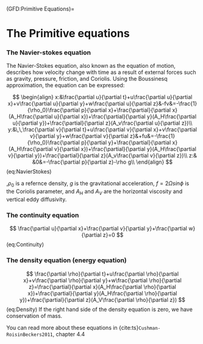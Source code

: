 (GFD:Primitive Equations)=
# The Primitive equations

### The Navier-stokes equation
The Navier-Stokes equation, also known as the equation of motion, describes how velocity change with time as a result of external forces such as gravity, pressure, friction, and Coriolis. Using the Boussinesq approximation, the equation can be expressed:

$$
\begin{align}
x:&\frac{\partial u}{\partial t}+u\frac{\partial u}{\partial x}+v\frac{\partial u}{\partial y}+w\frac{\partial u}{\partial z}&-fv&=-\frac{1}{\rho_0}\frac{\partial p}{\partial x}+\frac{\partial}{\partial x}(A_H\frac{\partial u}{\partial x})+\frac{\partial}{\partial y}(A_H\frac{\partial u}{\partial y})+\frac{\partial}{\partial z}(A_v\frac{\partial u}{\partial z})\\
y:&\,\,\frac{\partial v}{\partial t}+u\frac{\partial v}{\partial x}+v\frac{\partial v}{\partial y}+w\frac{\partial v}{\partial z}&+fu&=-\frac{1}{\rho_0}\frac{\partial p}{\partial y}+\frac{\partial}{\partial x}(A_H\frac{\partial v}{\partial x})+\frac{\partial}{\partial y}(A_H\frac{\partial v}{\partial y})+\frac{\partial}{\partial z}(A_v\frac{\partial v}{\partial z})\\
z:& &0&=-\frac{\partial p}{\partial z}-\rho g\\
\end{align} 
$$ (eq:NavierStokes)

,$\rho_0$ is a refernce density, $g$ is the gravitational acceleration, $f=2\Omega sin\phi$ is the Coriolis parameter, and $A_H$ and $A_V$ are the horizontal viscosity and vertical eddy diffusivity.

### The continuity equation
$$
\frac{\partial u}{\partial x}+\frac{\partial v}{\partial y}+\frac{\partial w}{\partial z}=0
$$ (eq:Continuity)

### The density equation (energy equation)
$$
\frac{\partial \rho}{\partial t}+u\frac{\partial \rho}{\partial x}+v\frac{\partial \rho}{\partial y}+w\frac{\partial \rho}{\partial z}=\frac{\partial}{\partial x}(A_H\frac{\partial \rho}{\partial x})+\frac{\partial}{\partial y}(A_H\frac{\partial \rho}{\partial y})+\frac{\partial}{\partial z}(A_V\frac{\partial \rho}{\partial z})
$$ (eq:Density)
If the right hand side of the density equation is zero, we have conservation of mass.

You can read more about these equations in {cite:ts}`Cushman-RoisinBeckers2011`, chapter 4.4

```{bibliography}
```



